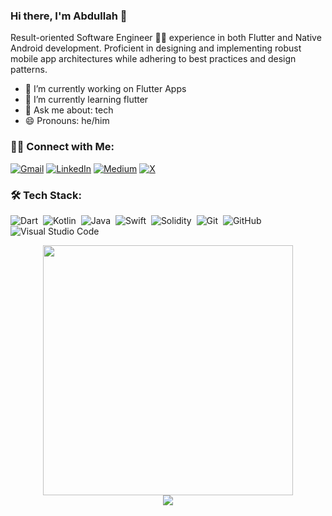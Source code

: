 ### Hi there, I'm Abdullah 👋

Result-oriented Software Engineer 👨‍💻 experience in both Flutter and Native Android development. Proficient in designing and implementing robust mobile app architectures while adhering to best practices and design patterns.

- 🔭 I’m currently working on Flutter Apps
- 🌱 I’m currently learning flutter
- 💬 Ask me about: tech
- 😄 Pronouns: he/him

### 🤝🏻  Connect with Me:
[![Gmail](https://img.shields.io/badge/Gmail-D14836?style=for-the-badge&logo=gmail&logoColor=white&link=mailto:abdullahmahmood125@gmail.com)](mailto:abdullahmahmood125@gmail.com) [![LinkedIn](https://img.shields.io/badge/linkedin-%230077B5.svg?style=for-the-badge&logo=linkedin&logoColor=white&link=https://www.linkedin.com/in/mabdullahmahmood/)](https://www.linkedin.com/in/mabdullahmahmood/) [![Medium](https://img.shields.io/badge/Medium-12100E?style=for-the-badge&logo=medium&logoColor=white&link=https://medium.com/@learnwithabdullah/)](https://medium.com/@learnwithabdullah/) [![X](https://img.shields.io/badge/X-%23000000.svg?style=for-the-badge&logo=X&logoColor=white&link=https://twitter.com/M125Abdullah)](https://twitter.com/M125Abdullah)


### 🛠 Tech Stack:
![Dart](https://img.shields.io/badge/dart-%230175C2.svg?style=for-the-badge&logo=dart&logoColor=white)&nbsp;
![Kotlin](https://img.shields.io/badge/kotlin-%237F52FF.svg?style=for-the-badge&logo=kotlin&logoColor=white)&nbsp;
![Java](https://img.shields.io/badge/java-%23ED8B00.svg?style=for-the-badge&logo=openjdk&logoColor=white)&nbsp;
![Swift](https://img.shields.io/badge/swift-F54A2A?style=for-the-badge&logo=swift&logoColor=white)&nbsp;
![Solidity](https://img.shields.io/badge/Solidity-%23363636.svg?style=for-the-badge&logo=solidity&logoColor=white)&nbsp;
![Git](https://img.shields.io/badge/-Git-333333?style=flat&logo=git)&nbsp;
![GitHub](https://img.shields.io/badge/-GitHub-333333?style=flat&logo=github)&nbsp;
![Visual Studio Code](https://img.shields.io/badge/-Visual%20Studio%20Code-333333?style=flat&logo=visual-studio-code&logoColor=007ACC)&nbsp;


<div style="text-align: center">
  <img src="https://github-readme-stats.vercel.app/api?username=learnwithabdullah&count_private=true&show_icons=true&theme=prussian" width="400">
<br />
  <img src="https://github-readme-stats.vercel.app/api/top-langs/?username=learnwithabdullah&hide=php&title_color=ffffff&text_color=c9cacc&icon_color=4AB197&bg_color=1A2B34" />
</div>
